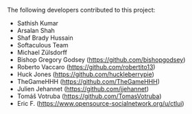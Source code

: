 The following developers contributed to this project:

* Sathish Kumar
* Arsalan Shah
* Shaf Brady Hussain
* Softaculous Team
* Michael Zülsdorff
* Bishop Gregory Godsey (https://github.com/bishopgodsey)
* Roberto Vaccaro (https://github.com/robertito13)
* Huck Jones (https://github.com/huckleberrypie)
* TheGameHHH (https://github.com/TheGameHHH)
* Julien Jehannet (https://github.com/jjehannet)
* Tomáš Votruba (https://github.com/TomasVotruba)
* Eric F. (https://www.opensource-socialnetwork.org/u/ctlui)
